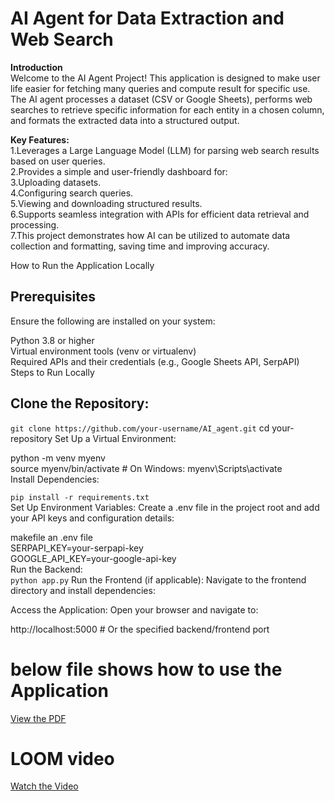 # **AI Agent for Data Extraction and Web Search**<br>
**Introduction**<br>
Welcome to the AI Agent Project! This application is designed to make user life easier for fetching many queries and compute result for specific use. The AI agent processes a dataset (CSV or Google Sheets), performs web searches to retrieve specific information for each entity in a chosen column, and formats the extracted data into a structured output.<br>

 **Key Features:**<br>
    1.Leverages a Large Language Model (LLM) for parsing web search results based on user queries.<br>
    2.Provides a simple and user-friendly dashboard for:<br>
    3.Uploading datasets.<br>
    4.Configuring search queries.<br>
    5.Viewing and downloading structured results.<br>
    6.Supports seamless integration with APIs for efficient data retrieval and processing.<br>
    7.This project demonstrates how AI can be utilized to automate data collection and formatting, saving time and improving accuracy.<br>

How to Run the Application Locally<br>

## **Prerequisites**<br>
Ensure the following are installed on your system:<br>

  Python 3.8 or higher<br>
  Virtual environment tools (venv or virtualenv)<br>
  Required APIs and their credentials (e.g., Google Sheets API, SerpAPI)<br>
  Steps to Run Locally<br>


## Clone the Repository:<br>

  ```git clone https://github.com/your-username/AI_agent.git```
  cd your-repository
Set Up a Virtual Environment:

  python -m venv myenv<br>
  source myenv/bin/activate   # On Windows: myenv\Scripts\activate<br>
Install Dependencies:<br>


```pip install -r requirements.txt```<br>
Set Up Environment Variables: Create a .env file in the project root and add your API keys and configuration details:<br>

makefile an .env file<br>
  SERPAPI_KEY=your-serpapi-key<br>
  GOOGLE_API_KEY=your-google-api-key<br>
Run the Backend:<br>
 ```python app.py```
Run the Frontend (if applicable): Navigate to the frontend directory and install dependencies:


Access the Application: Open your browser and navigate to:


http://localhost:5000  # Or the specified backend/frontend port

# below file shows how to use the Application

[View the PDF](./pdf/userguide.pdf)
# LOOM video
[Watch the Video](https://www.youtube.com/watch?v=your_video_id)
